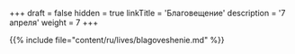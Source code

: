 +++
draft = false
hidden = true
linkTitle = 'Благовещение'
description = '7 апреля'
weight = 7
+++

{{% include file="content/ru/lives/blagoveshenie.md" %}}
